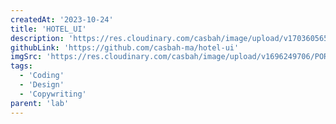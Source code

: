```yaml
---
createdAt: '2023-10-24'
title: 'HOTEL_UI'
description: 'https://res.cloudinary.com/casbah/image/upload/v1703605658/PORTFOLIO/Hotel_Ui_copy_vrsbxu.jpg'
githubLink: 'https://github.com/casbah-ma/hotel-ui'
imgSrc: 'https://res.cloudinary.com/casbah/image/upload/v1696249706/PORTFOLIO/Capture_d_%C3%A9cran_2023-10-02_%C3%A0_14.27.04_umu882.png'
tags:
  - 'Coding'
  - 'Design'
  - 'Copywriting'
parent: 'lab'
---
```

